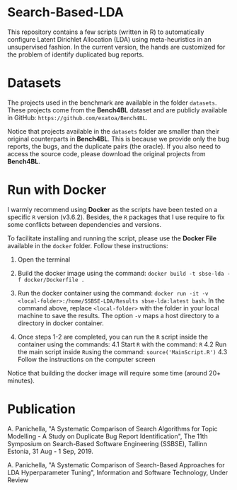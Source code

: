 # Search-Based-LDA
This repository contains a few scripts (written in R) to automatically configure Latent Dirichlet Allocation (LDA) using meta-heuristics in an unsupervised fashion. In the current version, the hands are customized for the problem of identify duplicated bug reports.  

# Datasets
The projects used in the benchmark are available in the folder `datasets`. These projects come from the **Bench4BL** dataset and are publicly available in GitHub: `https://github.com/exatoa/Bench4BL`. 

Notice that projects available in the `datasets` folder are smaller than their original counterparts in **Bench4BL**. This is because we provide only the bug reports, the bugs, and the duplicate pairs (the oracle). If you also need to access the source code, please download the original projects from **Bench4BL**.

# Run with Docker
I warmly recommend using **Docker** as the scripts have been tested on a specific `R` version (v3.6.2). Besides, the `R` packages that I use require to fix some conflicts between dependencies and versions. 

To facilitate installing and running the script, please use the **Docker File** available in the `docker` folder. Follow these instructions:

1. Open the terminal

2. Build the docker image using the command:
	`docker build -t sbse-lda -f docker/Dockerfile .`
	
3. Run the docker container using the command:
`docker run -it -v <local-folder>:/home/SSBSE-LDA/Results sbse-lda:latest bash`.
In the command above, replace `<local-folder>` with the folder in your local machine to save the results. The option `-v` maps a host directory to a directory in docker container.

4. Once steps 1-2 are completed, you can run the `R` script inside the container using the commands:
4.1 Start `R` with the command: `R`
4.2 Run the main script inside `R`using the command: `source('MainScript.R')`
4.3 Follow the instructions on the computer screen
 
Notice that building the docker image will require some time (around 20+ minutes).

# Publication
A. Panichella, "A Systematic Comparison of Search Algorithms for Topic Modelling - A Study on Duplicate Bug Report Identification", The 11th Symposium on Search-Based Software Engineering (SSBSE), Tallinn Estonia, 31 Aug - 1 Sep, 2019.

A. Panichella, "A Systematic Comparison of Search-Based Approaches for LDA Hyperparameter Tuning", Information and Software Technology, Under Review 

